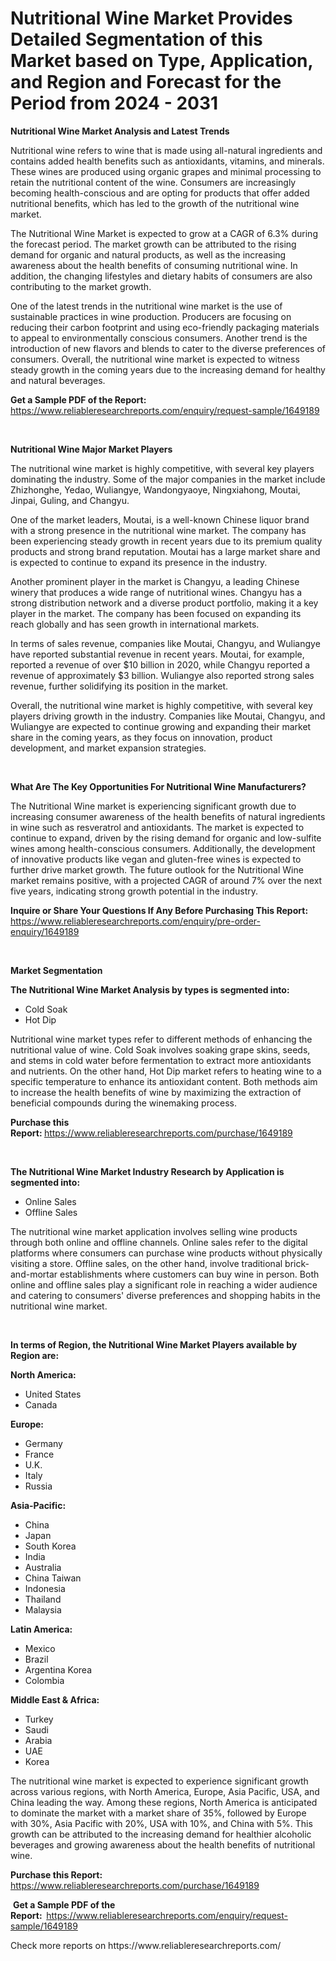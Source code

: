 <p><h1>Nutritional Wine Market Provides Detailed Segmentation of this Market based on Type, Application, and Region and Forecast for the Period from 2024 - 2031</h1></p><p><strong>Nutritional Wine Market Analysis and Latest Trends</strong></p>
<p><p>Nutritional wine refers to wine that is made using all-natural ingredients and contains added health benefits such as antioxidants, vitamins, and minerals. These wines are produced using organic grapes and minimal processing to retain the nutritional content of the wine. Consumers are increasingly becoming health-conscious and are opting for products that offer added nutritional benefits, which has led to the growth of the nutritional wine market.</p><p>The Nutritional Wine Market is expected to grow at a CAGR of 6.3% during the forecast period. The market growth can be attributed to the rising demand for organic and natural products, as well as the increasing awareness about the health benefits of consuming nutritional wine. In addition, the changing lifestyles and dietary habits of consumers are also contributing to the market growth.</p><p>One of the latest trends in the nutritional wine market is the use of sustainable practices in wine production. Producers are focusing on reducing their carbon footprint and using eco-friendly packaging materials to appeal to environmentally conscious consumers. Another trend is the introduction of new flavors and blends to cater to the diverse preferences of consumers. Overall, the nutritional wine market is expected to witness steady growth in the coming years due to the increasing demand for healthy and natural beverages.</p></p>
<p><strong>Get a Sample PDF of the Report:&nbsp;</strong> <a href="https://www.reliableresearchreports.com/enquiry/request-sample/1649189">https://www.reliableresearchreports.com/enquiry/request-sample/1649189</a></p>
<p>&nbsp;</p>
<p><strong>Nutritional Wine Major Market Players</strong></p>
<p><p>The nutritional wine market is highly competitive, with several key players dominating the industry. Some of the major companies in the market include Zhizhonghe, Yedao, Wuliangye, Wandongyaoye, Ningxiahong, Moutai, Jinpai, Guling, and Changyu.</p><p>One of the market leaders, Moutai, is a well-known Chinese liquor brand with a strong presence in the nutritional wine market. The company has been experiencing steady growth in recent years due to its premium quality products and strong brand reputation. Moutai has a large market share and is expected to continue to expand its presence in the industry.</p><p>Another prominent player in the market is Changyu, a leading Chinese winery that produces a wide range of nutritional wines. Changyu has a strong distribution network and a diverse product portfolio, making it a key player in the market. The company has been focused on expanding its reach globally and has seen growth in international markets.</p><p>In terms of sales revenue, companies like Moutai, Changyu, and Wuliangye have reported substantial revenue in recent years. Moutai, for example, reported a revenue of over $10 billion in 2020, while Changyu reported a revenue of approximately $3 billion. Wuliangye also reported strong sales revenue, further solidifying its position in the market.</p><p>Overall, the nutritional wine market is highly competitive, with several key players driving growth in the industry. Companies like Moutai, Changyu, and Wuliangye are expected to continue growing and expanding their market share in the coming years, as they focus on innovation, product development, and market expansion strategies.</p></p>
<p>&nbsp;</p>
<p><strong>What Are The Key Opportunities For Nutritional Wine Manufacturers?</strong></p>
<p><p>The Nutritional Wine market is experiencing significant growth due to increasing consumer awareness of the health benefits of natural ingredients in wine such as resveratrol and antioxidants. The market is expected to continue to expand, driven by the rising demand for organic and low-sulfite wines among health-conscious consumers. Additionally, the development of innovative products like vegan and gluten-free wines is expected to further drive market growth. The future outlook for the Nutritional Wine market remains positive, with a projected CAGR of around 7% over the next five years, indicating strong growth potential in the industry.</p></p>
<p><strong>Inquire or Share Your Questions If Any Before Purchasing This Report:</strong> <a href="https://www.reliableresearchreports.com/enquiry/pre-order-enquiry/1649189">https://www.reliableresearchreports.com/enquiry/pre-order-enquiry/1649189</a></p>
<p>&nbsp;</p>
<p><strong>Market Segmentation</strong></p>
<p><strong>The Nutritional Wine Market Analysis by types is segmented into:</strong></p>
<p><ul><li>Cold Soak</li><li>Hot Dip</li></ul></p>
<p><p>Nutritional wine market types refer to different methods of enhancing the nutritional value of wine. Cold Soak involves soaking grape skins, seeds, and stems in cold water before fermentation to extract more antioxidants and nutrients. On the other hand, Hot Dip market refers to heating wine to a specific temperature to enhance its antioxidant content. Both methods aim to increase the health benefits of wine by maximizing the extraction of beneficial compounds during the winemaking process.</p></p>
<p><strong>Purchase this Report:&nbsp;</strong><a href="https://www.reliableresearchreports.com/purchase/1649189">https://www.reliableresearchreports.com/purchase/1649189</a></p>
<p>&nbsp;</p>
<p><strong>The Nutritional Wine Market Industry Research by Application is segmented into:</strong></p>
<p><ul><li>Online Sales</li><li>Offline Sales</li></ul></p>
<p><p>The nutritional wine market application involves selling wine products through both online and offline channels. Online sales refer to the digital platforms where consumers can purchase wine products without physically visiting a store. Offline sales, on the other hand, involve traditional brick-and-mortar establishments where customers can buy wine in person. Both online and offline sales play a significant role in reaching a wider audience and catering to consumers' diverse preferences and shopping habits in the nutritional wine market.</p></p>
<p>&nbsp;</p>
<p><strong>In terms of Region, the Nutritional Wine Market Players available by Region are:</strong></p>
<p>
    <p> <strong> North America: </strong>
        <ul>
            <li>United States</li>
            <li>Canada</li>
        </ul>
        </p> 
    <p> <strong> Europe: </strong>
        <ul>
            <li>Germany</li>
            <li>France</li>
            <li>U.K.</li>
            <li>Italy</li>
            <li>Russia</li>
        </ul>
        </p> 
    <p> <strong> Asia-Pacific: </strong>
        <ul>
            <li>China</li>
            <li>Japan</li>
            <li>South Korea</li>
            <li>India</li>
            <li>Australia</li>
            <li>China Taiwan</li>
            <li>Indonesia</li>
            <li>Thailand</li>
            <li>Malaysia</li>
        </ul>
        </p> 
    <p> <strong> Latin America: </strong>
        <ul>
            <li>Mexico</li>
            <li>Brazil</li>
            <li>Argentina Korea</li>
            <li>Colombia</li>
        </ul>
        </p> 
    <p> <strong> Middle East & Africa: </strong>
        <ul>
            <li>Turkey</li>
            <li>Saudi</li>
            <li>Arabia</li>
            <li>UAE</li>
            <li>Korea</li>
        </ul>
    </p>
    </p>
<p><p>The nutritional wine market is expected to experience significant growth across various regions, with North America, Europe, Asia Pacific, USA, and China leading the way. Among these regions, North America is anticipated to dominate the market with a market share of 35%, followed by Europe with 30%, Asia Pacific with 20%, USA with 10%, and China with 5%. This growth can be attributed to the increasing demand for healthier alcoholic beverages and growing awareness about the health benefits of nutritional wine.</p></p>
<p><strong>Purchase this Report: </strong><a href="https://www.reliableresearchreports.com/purchase/1649189">https://www.reliableresearchreports.com/purchase/1649189</a></p>
<p>&nbsp;<strong>Get a Sample PDF of the Report:&nbsp;&nbsp;</strong><a href="https://www.reliableresearchreports.com/enquiry/request-sample/1649189">https://www.reliableresearchreports.com/enquiry/request-sample/1649189</a></p>
<p><strong></strong></p>
<p>Check more reports on https://www.reliableresearchreports.com/</p>